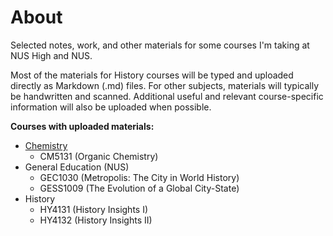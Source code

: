 # About
Selected notes, work, and other materials for some courses I'm taking at NUS High and NUS.

Most of the materials for History courses will be typed and uploaded directly as Markdown (.md) files. For other subjects, materials will typically be handwritten and scanned. Additional useful and relevant course-specific information will also be uploaded when possible.

**Courses with uploaded materials:**
- [Chemistry](Chemistry/)
  - CM5131 (Organic Chemistry)
- General Education (NUS)
  - GEC1030 (Metropolis: The City in World History)
  - GESS1009 (The Evolution of a Global City-State)
- History
  - HY4131 (History Insights I)
  - HY4132 (History Insights II)
